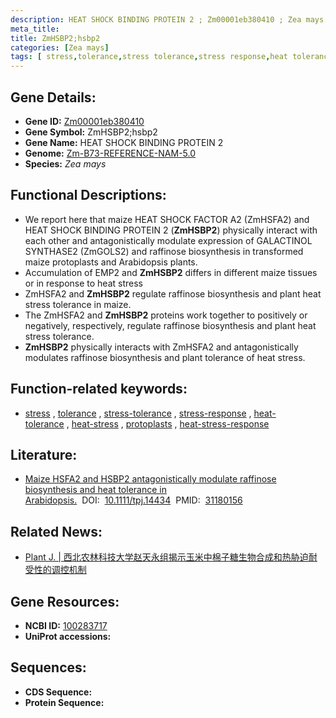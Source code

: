 ```yaml
---
description: HEAT SHOCK BINDING PROTEIN 2 ; Zm00001eb380410 ; Zea mays
meta_title:
title: ZmHSBP2;hsbp2
categories: [Zea mays]
tags: [ stress,tolerance,stress tolerance,stress response,heat tolerance,heat stress,protoplasts,heat stress response ]
---
```


## Gene Details:
- **Gene ID:**	[Zm00001eb380410](https://www.maizegdb.org/gene_center/gene/Zm00001eb380410)
- **Gene Symbol:** ZmHSBP2;hsbp2
- **Gene Name:** HEAT SHOCK BINDING PROTEIN 2
- **Genome:** [Zm-B73-REFERENCE-NAM-5.0](https://www.maizegdb.org/genome/assembly/Zm-B73-REFERENCE-NAM-5.0)
- **Species:** *Zea mays*

## Functional Descriptions:
   - We report here that maize HEAT SHOCK FACTOR A2 (ZmHSFA2) and HEAT SHOCK BINDING PROTEIN 2 (**ZmHSBP2**) physically interact with each other and antagonistically modulate expression of GALACTINOL SYNTHASE2 (ZmGOLS2) and raffinose biosynthesis in transformed maize protoplasts and Arabidopsis plants.
   - Accumulation of EMP2 and **ZmHSBP2** differs in different maize tissues or in response to heat stress
   - ZmHSFA2 and **ZmHSBP2** regulate raffinose biosynthesis and plant heat stress tolerance in maize.
   - The ZmHSFA2 and **ZmHSBP2** proteins work together to positively or negatively, respectively, regulate raffinose biosynthesis and plant heat stress tolerance.
   - **ZmHSBP2** physically interacts with ZmHSFA2 and antagonistically modulates raffinose biosynthesis and plant tolerance of heat stress.

## Function-related keywords:
- [stress](/tags/stress/)&nbsp;,&nbsp;[tolerance](/tags/tolerance/)&nbsp;,&nbsp;[stress-tolerance](/tags/stress-tolerance/)&nbsp;,&nbsp;[stress-response](/tags/stress-response/)&nbsp;,&nbsp;[heat-tolerance](/tags/heat-tolerance/)&nbsp;,&nbsp;[heat-stress](/tags/heat-stress/)&nbsp;,&nbsp;[protoplasts](/tags/protoplasts/)&nbsp;,&nbsp;[heat-stress-response](/tags/heat-stress-response/)

## Literature:
   - [Maize HSFA2 and HSBP2 antagonistically modulate raffinose biosynthesis and heat tolerance in Arabidopsis.]( https://onlinelibrary.wiley.com/doi/10.1111/tpj.14434)&nbsp;&nbsp;DOI:&nbsp;&nbsp;[10.1111/tpj.14434](https://onlinelibrary.wiley.com/doi/10.1111/tpj.14434)&nbsp;&nbsp;PMID:&nbsp;&nbsp;[31180156](https://pubmed.ncbi.nlm.nih.gov/31180156/)

## Related News:
   - [Plant J. | 西北农林科技大学赵天永组揭示玉米中棉子糖生物合成和热胁迫耐受性的调控机制](https://mp.weixin.qq.com/s?__biz=MzU3ODY3MDM0NA==&mid=2247491044&idx=2&sn=60785dabcef24aacdae6506e2c338e83&chksm=fd708783ca070e95ab4c7d2bc5ae266388979ac9ea9e7854d251a464a97f7a098b7489f48b64&scene=27#wechat_redirect)

## Gene Resources:
- **NCBI ID:**  [100283717](https://www.ncbi.nlm.nih.gov/gene/?term=100283717)
- **UniProt accessions:** [](https://www.uniprot.org/uniprotkb//entry)



## Sequences:
- **CDS Sequence:**
- **Protein Sequence:**
